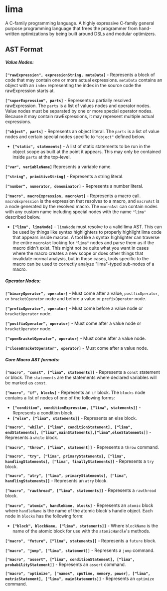 lima
====
A C-family programming language.
A highly expressive C-family general purpose programming language that frees the programmer from hand-written optimizations by being built around DSLs and modular optimizers.

## AST Format

##### Value Nodes:

**`["rawExpression", expressionString, metaData]`** - Represents a block of code that may contain one or more actual expressions. `metaData` contains an object with an `index` representing the index in the source code the rawExpression starts at.

**`["superExpression", parts]`** - Represents a partially resolved rawExpression. The `parts` is a list of values nodes and operator nodes. Value nodes must be separated by one or more special operator nodes. Because it may contain rawExpressions, it may represent multiple actual expressions.

**`["object", parts]`** - Represents an object literal. The `parts` is a list of value nodes and certain special nodes specific to `"object"` defined below.
* **`["static", statements]`** - A list of static statements to be run in the object scope as built at the point it appears. This may only be contained inside `parts` at the top-level.

**`["var", variableName]`**   Represents a variable name.

**`["string", primitiveString]`** - Represents a string literal.

**`["number", numerator, denominator]`** - Represents a number literal.

**`["macro", macroExpression, macroAst]`** - Represents a macro call. `macroExpression` is the expression that resolves to a macro, and `macroAst` is a node generated by the resolved macro. The `macroAst` can contain nodes with any custom name including special nodes with the name `"lima"` described below.
* **`["lima", limaNode]`** - `limaNode` must resolve to a valid lima AST. This can be used by things like syntax highlighters to properly highlight lima code that appears inside macros. A tool like a syntax highlighter can traverse the entire `macroAst` looking for `"lima"` nodes and parse them as if the macro didn't exist. This might not be quite what you want in cases where the macro creates a new scope or does other things that invalidate normal analysis, but in those cases, tools specific to the macro can be used to correctly analyze "lima"-typed sub-nodes of a macro.

##### Operator Nodes:

**`["binaryOperator", operator]`** - Must come after a value, `postfixOperator`, or `bracketOperator` node and before a value or `prefixOperator` node.

**`["prefixOperator", operator]`** - Must come before a value node or `bracketOperator` node.

**`["postfixOperator", operator]`** - Must come after a value node or `bracketOperator` node.

**`["openBracketOperator", operator]`** - Must come after a value node.

**`["closeBracketOperator", operator]`** - Must come after a value node.

##### Core Macro AST formats:

**`["macro", "const", ["lima", statements]]`** - Represents a `const` statement or block. The `statements` are the statements where declared variables will be marked as `const`.

**`["macro", "if", blocks]`** - Represents an `if` block. The `blocks` node contains a list of nodes of one of the following forms:
* **`["condition", conditionExpression, ["lima", statements]]`** - Represents a condition block.
* **`["else", ["lima", statements]]`** - Represents an else block.

**`["macro", "while", ["lima", conditionStatement], ["lima", endStatements], ["lima",mainStatements],["lima",elseStatements]]`** - Represents a `while` block.

**`["macro", "throw", ["lima", statement]]`** - Represents a `throw` command.

**`["macro", "try", ["lima", primaryStatements], ["lima", handlingStatements], ["lima", finallyStatements]]`** - Represents a `try` block.

**`["macro", "atry", ["lima", primaryStatements], ["lima", handlingStatements]]`** - Represents an `atry` block.

**`["macro", "rawthread", ["lima", statements]]`** - Represents a `rawthread` block.

**`["macro", "atomic", handleName, blocks]`** - Represents an `atomic` block where `handleName` is the name of the atomic block's handle object. Each node in `blocks` has the following form:
* **`["block", blockName, ["lima", statements]]`** - Where `blockName` is the name of the atomic block for use with the `atomicHandle`'s methods.

**`["macro", "future", ["lima", statements]]`** - Represents a `future` block.

**`["macro", "jump", ["lima", statement]]`** - Represents a `jump` command.

**`["macro", "assert", ["lima", conditionStatement], ["lima", probabilityStatement]]`** - Represents an `assert` command.

**`["macro", "optimize", ["names", cpuTime, memory, power], ["lima", metricStatement], ["lima", mainStatements]]`** - Represents an `optimize` command.

